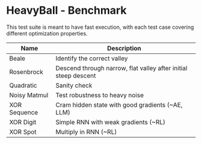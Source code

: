 # HeavyBall - Benchmark

This test suite is meant to have fast execution, with each test case covering different optimization properties.

| Name         | Description                                                     
|--------------|-----------------------------------------------------------------|
| Beale        | Identify the correct valley                                     |
| Rosenbrock   | Descend through narrow, flat valley after initial steep descent |
| Quadratic    | Sanity check                                                    |
| Noisy Matmul | Test robustness to heavy noise                                  |
| XOR Sequence | Cram hidden state with good gradients (~AE, LLM)                |
| XOR Digit    | Simple RNN with weak gradients (~RL)                            |
| XOR Spot     | Multiply in RNN (~RL)                                           |

